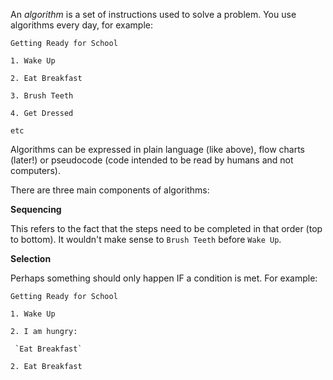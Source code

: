 An _algorithm_ is a set of instructions used to solve a problem.  You use algorithms every day, for example:

`Getting Ready for School`

`1. Wake Up`

`2. Eat Breakfast`

`3. Brush Teeth`

`4. Get Dressed`

`etc`

Algorithms can be expressed in plain language (like above), flow charts (later!) or pseudocode (code intended to be read by humans and not computers).

There are three main components of algorithms:

**Sequencing**

This refers to the fact that the steps need to be completed in that order (top to bottom).  It wouldn't make sense to `Brush Teeth` before `Wake Up`.

**Selection**

Perhaps something should only happen IF a condition is met.  For example:

`Getting Ready for School`

`1. Wake Up`

`2. I am hungry:`

     `Eat Breakfast`

`2. Eat Breakfast`


